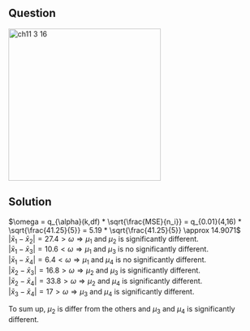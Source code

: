 ## Question
<img width="300" alt="ch11 3 16" src="https://github.com/user-attachments/assets/6a00c0f0-0552-43d9-b4c1-783eccabe3f7" />

## Solution
$\omega = q_{\alpha}(k,df) * \sqrt{\frac{MSE}{n_i}} = q_{0.01}(4,16) * \sqrt{\frac{41.25}{5}} = 5.19 * \sqrt{\frac{41.25}{5}} \approx 14.9071$   
$| \bar{x}_1 - \bar{x}_2 | = 27.4 > \omega \Rightarrow \mu_1$ and $\mu_2$ is significantly different.  
$| \bar{x}_1 - \bar{x}_3 | = 10.6 < \omega \Rightarrow \mu_1$ and $\mu_3$ is no significantly different.  
$| \bar{x}_1 - \bar{x}_4 | = 6.4 < \omega \Rightarrow \mu_1$ and $\mu_4$ is no significantly different.  
$| \bar{x}_2 - \bar{x}_3 | = 16.8 > \omega \Rightarrow \mu_2$ and $\mu_3$ is significantly different.  
$| \bar{x}_2 - \bar{x}_4 | = 33.8 > \omega \Rightarrow \mu_2$ and $\mu_4$ is significantly different.  
$| \bar{x}_3 - \bar{x}_4 | = 17 > \omega \Rightarrow \mu_3$ and $\mu_4$ is significantly different.  

To sum up, $\mu_2$ is differ from the others and $\mu_3$ and $\mu_4$ is significantly different.


